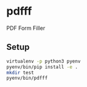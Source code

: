 # pdfff

PDF Form Filler

## Setup

```bash
virtualenv -p python3 pyenv
pyenv/bin/pip install -e .
mkdir test
pyenv/bin/pdfff
```

